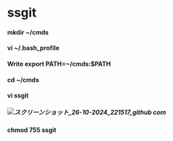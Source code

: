 # ssgit #
 
#### mkdir ~/cmds ####
#### vi ~/.bash_profile ####
#### Write  export PATH=~/cmds:$PATH ####
#### cd ~/cmds ####
#### vi ssgit ####
##### ![スクリーンショット_26-10-2024_221517_github com](https://github.com/user-attachments/assets/2fee892b-a105-48d3-b276-8a1a41b15bfb) #####
#### chmod 755 ssgit ####
